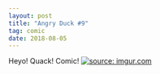 ```yaml
---
layout: post
title: "Angry Duck #9"
tag: comic
date: 2018-08-05
---
```


Heyo! Quack! Comic! <!-- #39 -->
[![](https://i.imgur.com/G6G9hho.jpg "source: imgur.com")](https://i.imgur.com/G6G9hho.jpg)
